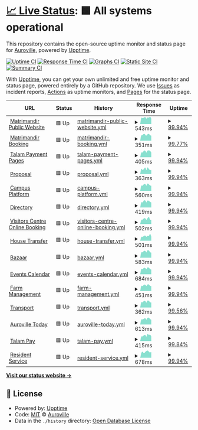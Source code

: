 # [📈 Live Status](https://Auroville.github.io/checkbot): <!--live status--> **🟩 All systems operational**

This repository contains the open-source uptime monitor and status page for [Auroville](http://www.auroville.org/), powered by [Upptime](https://github.com/upptime/upptime).

[![Uptime CI](https://github.com/Auroville/checkbot/workflows/Uptime%20CI/badge.svg)](https://github.com/Auroville/checkbot/actions?query=workflow%3A%22Uptime+CI%22)
[![Response Time CI](https://github.com/Auroville/checkbot/workflows/Response%20Time%20CI/badge.svg)](https://github.com/Auroville/checkbot/actions?query=workflow%3A%22Response+Time+CI%22)
[![Graphs CI](https://github.com/Auroville/checkbot/workflows/Graphs%20CI/badge.svg)](https://github.com/Auroville/checkbot/actions?query=workflow%3A%22Graphs+CI%22)
[![Static Site CI](https://github.com/Auroville/checkbot/workflows/Static%20Site%20CI/badge.svg)](https://github.com/Auroville/checkbot/actions?query=workflow%3A%22Static+Site+CI%22)
[![Summary CI](https://github.com/Auroville/checkbot/workflows/Summary%20CI/badge.svg)](https://github.com/Auroville/checkbot/actions?query=workflow%3A%22Summary+CI%22)

With [Upptime](https://upptime.js.org), you can get your own unlimited and free uptime monitor and status page, powered entirely by a GitHub repository. We use [Issues](https://github.com/Auroville/checkbot/issues) as incident reports, [Actions](https://github.com/Auroville/checkbot/actions) as uptime monitors, and [Pages](https://Auroville.github.io/checkbot) for the status page.

<!--start: status pages-->
<!-- This summary is generated by Upptime (https://github.com/upptime/upptime) -->
<!-- Do not edit this manually, your changes will be overwritten -->
<!-- prettier-ignore -->
| URL | Status | History | Response Time | Uptime |
| --- | ------ | ------- | ------------- | ------ |
| <img alt="" src="https://favicons.githubusercontent.com/matrimandir.org" height="13"> [Matrimandir Public Website](https://matrimandir.org) | 🟩 Up | [matrimandir-public-website.yml](https://github.com/Auroville/checkbot/commits/HEAD/history/matrimandir-public-website.yml) | <details><summary><img alt="Response time graph" src="./graphs/matrimandir-public-website/response-time-week.png" height="20"> 543ms</summary><br><a href="https://status.auroville.org/history/matrimandir-public-website"><img alt="Response time 476" src="https://img.shields.io/endpoint?url=https%3A%2F%2Fraw.githubusercontent.com%2FAuroville%2Fcheckbot%2FHEAD%2Fapi%2Fmatrimandir-public-website%2Fresponse-time.json"></a><br><a href="https://status.auroville.org/history/matrimandir-public-website"><img alt="24-hour response time 470" src="https://img.shields.io/endpoint?url=https%3A%2F%2Fraw.githubusercontent.com%2FAuroville%2Fcheckbot%2FHEAD%2Fapi%2Fmatrimandir-public-website%2Fresponse-time-day.json"></a><br><a href="https://status.auroville.org/history/matrimandir-public-website"><img alt="7-day response time 543" src="https://img.shields.io/endpoint?url=https%3A%2F%2Fraw.githubusercontent.com%2FAuroville%2Fcheckbot%2FHEAD%2Fapi%2Fmatrimandir-public-website%2Fresponse-time-week.json"></a><br><a href="https://status.auroville.org/history/matrimandir-public-website"><img alt="30-day response time 476" src="https://img.shields.io/endpoint?url=https%3A%2F%2Fraw.githubusercontent.com%2FAuroville%2Fcheckbot%2FHEAD%2Fapi%2Fmatrimandir-public-website%2Fresponse-time-month.json"></a><br><a href="https://status.auroville.org/history/matrimandir-public-website"><img alt="1-year response time 476" src="https://img.shields.io/endpoint?url=https%3A%2F%2Fraw.githubusercontent.com%2FAuroville%2Fcheckbot%2FHEAD%2Fapi%2Fmatrimandir-public-website%2Fresponse-time-year.json"></a></details> | <details><summary><a href="https://status.auroville.org/history/matrimandir-public-website">99.94%</a></summary><a href="https://status.auroville.org/history/matrimandir-public-website"><img alt="All-time uptime 99.98%" src="https://img.shields.io/endpoint?url=https%3A%2F%2Fraw.githubusercontent.com%2FAuroville%2Fcheckbot%2FHEAD%2Fapi%2Fmatrimandir-public-website%2Fuptime.json"></a><br><a href="https://status.auroville.org/history/matrimandir-public-website"><img alt="24-hour uptime 100.00%" src="https://img.shields.io/endpoint?url=https%3A%2F%2Fraw.githubusercontent.com%2FAuroville%2Fcheckbot%2FHEAD%2Fapi%2Fmatrimandir-public-website%2Fuptime-day.json"></a><br><a href="https://status.auroville.org/history/matrimandir-public-website"><img alt="7-day uptime 99.94%" src="https://img.shields.io/endpoint?url=https%3A%2F%2Fraw.githubusercontent.com%2FAuroville%2Fcheckbot%2FHEAD%2Fapi%2Fmatrimandir-public-website%2Fuptime-week.json"></a><br><a href="https://status.auroville.org/history/matrimandir-public-website"><img alt="30-day uptime 99.98%" src="https://img.shields.io/endpoint?url=https%3A%2F%2Fraw.githubusercontent.com%2FAuroville%2Fcheckbot%2FHEAD%2Fapi%2Fmatrimandir-public-website%2Fuptime-month.json"></a><br><a href="https://status.auroville.org/history/matrimandir-public-website"><img alt="1-year uptime 99.98%" src="https://img.shields.io/endpoint?url=https%3A%2F%2Fraw.githubusercontent.com%2FAuroville%2Fcheckbot%2FHEAD%2Fapi%2Fmatrimandir-public-website%2Fuptime-year.json"></a></details>
| <img alt="" src="https://favicons.githubusercontent.com/mmbooking.auroville.org.in" height="13"> [Matrimandir Booking](https://mmbooking.auroville.org.in) | 🟩 Up | [matrimandir-booking.yml](https://github.com/Auroville/checkbot/commits/HEAD/history/matrimandir-booking.yml) | <details><summary><img alt="Response time graph" src="./graphs/matrimandir-booking/response-time-week.png" height="20"> 351ms</summary><br><a href="https://status.auroville.org/history/matrimandir-booking"><img alt="Response time 371" src="https://img.shields.io/endpoint?url=https%3A%2F%2Fraw.githubusercontent.com%2FAuroville%2Fcheckbot%2FHEAD%2Fapi%2Fmatrimandir-booking%2Fresponse-time.json"></a><br><a href="https://status.auroville.org/history/matrimandir-booking"><img alt="24-hour response time 388" src="https://img.shields.io/endpoint?url=https%3A%2F%2Fraw.githubusercontent.com%2FAuroville%2Fcheckbot%2FHEAD%2Fapi%2Fmatrimandir-booking%2Fresponse-time-day.json"></a><br><a href="https://status.auroville.org/history/matrimandir-booking"><img alt="7-day response time 351" src="https://img.shields.io/endpoint?url=https%3A%2F%2Fraw.githubusercontent.com%2FAuroville%2Fcheckbot%2FHEAD%2Fapi%2Fmatrimandir-booking%2Fresponse-time-week.json"></a><br><a href="https://status.auroville.org/history/matrimandir-booking"><img alt="30-day response time 371" src="https://img.shields.io/endpoint?url=https%3A%2F%2Fraw.githubusercontent.com%2FAuroville%2Fcheckbot%2FHEAD%2Fapi%2Fmatrimandir-booking%2Fresponse-time-month.json"></a><br><a href="https://status.auroville.org/history/matrimandir-booking"><img alt="1-year response time 371" src="https://img.shields.io/endpoint?url=https%3A%2F%2Fraw.githubusercontent.com%2FAuroville%2Fcheckbot%2FHEAD%2Fapi%2Fmatrimandir-booking%2Fresponse-time-year.json"></a></details> | <details><summary><a href="https://status.auroville.org/history/matrimandir-booking">99.77%</a></summary><a href="https://status.auroville.org/history/matrimandir-booking"><img alt="All-time uptime 99.94%" src="https://img.shields.io/endpoint?url=https%3A%2F%2Fraw.githubusercontent.com%2FAuroville%2Fcheckbot%2FHEAD%2Fapi%2Fmatrimandir-booking%2Fuptime.json"></a><br><a href="https://status.auroville.org/history/matrimandir-booking"><img alt="24-hour uptime 100.00%" src="https://img.shields.io/endpoint?url=https%3A%2F%2Fraw.githubusercontent.com%2FAuroville%2Fcheckbot%2FHEAD%2Fapi%2Fmatrimandir-booking%2Fuptime-day.json"></a><br><a href="https://status.auroville.org/history/matrimandir-booking"><img alt="7-day uptime 99.77%" src="https://img.shields.io/endpoint?url=https%3A%2F%2Fraw.githubusercontent.com%2FAuroville%2Fcheckbot%2FHEAD%2Fapi%2Fmatrimandir-booking%2Fuptime-week.json"></a><br><a href="https://status.auroville.org/history/matrimandir-booking"><img alt="30-day uptime 99.94%" src="https://img.shields.io/endpoint?url=https%3A%2F%2Fraw.githubusercontent.com%2FAuroville%2Fcheckbot%2FHEAD%2Fapi%2Fmatrimandir-booking%2Fuptime-month.json"></a><br><a href="https://status.auroville.org/history/matrimandir-booking"><img alt="1-year uptime 99.94%" src="https://img.shields.io/endpoint?url=https%3A%2F%2Fraw.githubusercontent.com%2FAuroville%2Fcheckbot%2FHEAD%2Fapi%2Fmatrimandir-booking%2Fuptime-year.json"></a></details>
| <img alt="" src="https://favicons.githubusercontent.com/pay.auroville.org" height="13"> [Talam Payment Pages](https://pay.auroville.org) | 🟩 Up | [talam-payment-pages.yml](https://github.com/Auroville/checkbot/commits/HEAD/history/talam-payment-pages.yml) | <details><summary><img alt="Response time graph" src="./graphs/talam-payment-pages/response-time-week.png" height="20"> 405ms</summary><br><a href="https://status.auroville.org/history/talam-payment-pages"><img alt="Response time 402" src="https://img.shields.io/endpoint?url=https%3A%2F%2Fraw.githubusercontent.com%2FAuroville%2Fcheckbot%2FHEAD%2Fapi%2Ftalam-payment-pages%2Fresponse-time.json"></a><br><a href="https://status.auroville.org/history/talam-payment-pages"><img alt="24-hour response time 450" src="https://img.shields.io/endpoint?url=https%3A%2F%2Fraw.githubusercontent.com%2FAuroville%2Fcheckbot%2FHEAD%2Fapi%2Ftalam-payment-pages%2Fresponse-time-day.json"></a><br><a href="https://status.auroville.org/history/talam-payment-pages"><img alt="7-day response time 405" src="https://img.shields.io/endpoint?url=https%3A%2F%2Fraw.githubusercontent.com%2FAuroville%2Fcheckbot%2FHEAD%2Fapi%2Ftalam-payment-pages%2Fresponse-time-week.json"></a><br><a href="https://status.auroville.org/history/talam-payment-pages"><img alt="30-day response time 402" src="https://img.shields.io/endpoint?url=https%3A%2F%2Fraw.githubusercontent.com%2FAuroville%2Fcheckbot%2FHEAD%2Fapi%2Ftalam-payment-pages%2Fresponse-time-month.json"></a><br><a href="https://status.auroville.org/history/talam-payment-pages"><img alt="1-year response time 402" src="https://img.shields.io/endpoint?url=https%3A%2F%2Fraw.githubusercontent.com%2FAuroville%2Fcheckbot%2FHEAD%2Fapi%2Ftalam-payment-pages%2Fresponse-time-year.json"></a></details> | <details><summary><a href="https://status.auroville.org/history/talam-payment-pages">99.94%</a></summary><a href="https://status.auroville.org/history/talam-payment-pages"><img alt="All-time uptime 99.98%" src="https://img.shields.io/endpoint?url=https%3A%2F%2Fraw.githubusercontent.com%2FAuroville%2Fcheckbot%2FHEAD%2Fapi%2Ftalam-payment-pages%2Fuptime.json"></a><br><a href="https://status.auroville.org/history/talam-payment-pages"><img alt="24-hour uptime 100.00%" src="https://img.shields.io/endpoint?url=https%3A%2F%2Fraw.githubusercontent.com%2FAuroville%2Fcheckbot%2FHEAD%2Fapi%2Ftalam-payment-pages%2Fuptime-day.json"></a><br><a href="https://status.auroville.org/history/talam-payment-pages"><img alt="7-day uptime 99.94%" src="https://img.shields.io/endpoint?url=https%3A%2F%2Fraw.githubusercontent.com%2FAuroville%2Fcheckbot%2FHEAD%2Fapi%2Ftalam-payment-pages%2Fuptime-week.json"></a><br><a href="https://status.auroville.org/history/talam-payment-pages"><img alt="30-day uptime 99.98%" src="https://img.shields.io/endpoint?url=https%3A%2F%2Fraw.githubusercontent.com%2FAuroville%2Fcheckbot%2FHEAD%2Fapi%2Ftalam-payment-pages%2Fuptime-month.json"></a><br><a href="https://status.auroville.org/history/talam-payment-pages"><img alt="1-year uptime 99.98%" src="https://img.shields.io/endpoint?url=https%3A%2F%2Fraw.githubusercontent.com%2FAuroville%2Fcheckbot%2FHEAD%2Fapi%2Ftalam-payment-pages%2Fuptime-year.json"></a></details>
| <img alt="" src="https://favicons.githubusercontent.com/proposals.auroville.org.in" height="13"> [Proposal](https://proposals.auroville.org.in) | 🟩 Up | [proposal.yml](https://github.com/Auroville/checkbot/commits/HEAD/history/proposal.yml) | <details><summary><img alt="Response time graph" src="./graphs/proposal/response-time-week.png" height="20"> 363ms</summary><br><a href="https://status.auroville.org/history/proposal"><img alt="Response time 415" src="https://img.shields.io/endpoint?url=https%3A%2F%2Fraw.githubusercontent.com%2FAuroville%2Fcheckbot%2FHEAD%2Fapi%2Fproposal%2Fresponse-time.json"></a><br><a href="https://status.auroville.org/history/proposal"><img alt="24-hour response time 390" src="https://img.shields.io/endpoint?url=https%3A%2F%2Fraw.githubusercontent.com%2FAuroville%2Fcheckbot%2FHEAD%2Fapi%2Fproposal%2Fresponse-time-day.json"></a><br><a href="https://status.auroville.org/history/proposal"><img alt="7-day response time 363" src="https://img.shields.io/endpoint?url=https%3A%2F%2Fraw.githubusercontent.com%2FAuroville%2Fcheckbot%2FHEAD%2Fapi%2Fproposal%2Fresponse-time-week.json"></a><br><a href="https://status.auroville.org/history/proposal"><img alt="30-day response time 415" src="https://img.shields.io/endpoint?url=https%3A%2F%2Fraw.githubusercontent.com%2FAuroville%2Fcheckbot%2FHEAD%2Fapi%2Fproposal%2Fresponse-time-month.json"></a><br><a href="https://status.auroville.org/history/proposal"><img alt="1-year response time 415" src="https://img.shields.io/endpoint?url=https%3A%2F%2Fraw.githubusercontent.com%2FAuroville%2Fcheckbot%2FHEAD%2Fapi%2Fproposal%2Fresponse-time-year.json"></a></details> | <details><summary><a href="https://status.auroville.org/history/proposal">99.94%</a></summary><a href="https://status.auroville.org/history/proposal"><img alt="All-time uptime 99.98%" src="https://img.shields.io/endpoint?url=https%3A%2F%2Fraw.githubusercontent.com%2FAuroville%2Fcheckbot%2FHEAD%2Fapi%2Fproposal%2Fuptime.json"></a><br><a href="https://status.auroville.org/history/proposal"><img alt="24-hour uptime 100.00%" src="https://img.shields.io/endpoint?url=https%3A%2F%2Fraw.githubusercontent.com%2FAuroville%2Fcheckbot%2FHEAD%2Fapi%2Fproposal%2Fuptime-day.json"></a><br><a href="https://status.auroville.org/history/proposal"><img alt="7-day uptime 99.94%" src="https://img.shields.io/endpoint?url=https%3A%2F%2Fraw.githubusercontent.com%2FAuroville%2Fcheckbot%2FHEAD%2Fapi%2Fproposal%2Fuptime-week.json"></a><br><a href="https://status.auroville.org/history/proposal"><img alt="30-day uptime 99.98%" src="https://img.shields.io/endpoint?url=https%3A%2F%2Fraw.githubusercontent.com%2FAuroville%2Fcheckbot%2FHEAD%2Fapi%2Fproposal%2Fuptime-month.json"></a><br><a href="https://status.auroville.org/history/proposal"><img alt="1-year uptime 99.98%" src="https://img.shields.io/endpoint?url=https%3A%2F%2Fraw.githubusercontent.com%2FAuroville%2Fcheckbot%2FHEAD%2Fapi%2Fproposal%2Fuptime-year.json"></a></details>
| <img alt="" src="https://favicons.githubusercontent.com/edu.auroville.org" height="13"> [Campus Platform](https://edu.auroville.org) | 🟩 Up | [campus-platform.yml](https://github.com/Auroville/checkbot/commits/HEAD/history/campus-platform.yml) | <details><summary><img alt="Response time graph" src="./graphs/campus-platform/response-time-week.png" height="20"> 560ms</summary><br><a href="https://status.auroville.org/history/campus-platform"><img alt="Response time 572" src="https://img.shields.io/endpoint?url=https%3A%2F%2Fraw.githubusercontent.com%2FAuroville%2Fcheckbot%2FHEAD%2Fapi%2Fcampus-platform%2Fresponse-time.json"></a><br><a href="https://status.auroville.org/history/campus-platform"><img alt="24-hour response time 612" src="https://img.shields.io/endpoint?url=https%3A%2F%2Fraw.githubusercontent.com%2FAuroville%2Fcheckbot%2FHEAD%2Fapi%2Fcampus-platform%2Fresponse-time-day.json"></a><br><a href="https://status.auroville.org/history/campus-platform"><img alt="7-day response time 560" src="https://img.shields.io/endpoint?url=https%3A%2F%2Fraw.githubusercontent.com%2FAuroville%2Fcheckbot%2FHEAD%2Fapi%2Fcampus-platform%2Fresponse-time-week.json"></a><br><a href="https://status.auroville.org/history/campus-platform"><img alt="30-day response time 572" src="https://img.shields.io/endpoint?url=https%3A%2F%2Fraw.githubusercontent.com%2FAuroville%2Fcheckbot%2FHEAD%2Fapi%2Fcampus-platform%2Fresponse-time-month.json"></a><br><a href="https://status.auroville.org/history/campus-platform"><img alt="1-year response time 572" src="https://img.shields.io/endpoint?url=https%3A%2F%2Fraw.githubusercontent.com%2FAuroville%2Fcheckbot%2FHEAD%2Fapi%2Fcampus-platform%2Fresponse-time-year.json"></a></details> | <details><summary><a href="https://status.auroville.org/history/campus-platform">99.94%</a></summary><a href="https://status.auroville.org/history/campus-platform"><img alt="All-time uptime 99.98%" src="https://img.shields.io/endpoint?url=https%3A%2F%2Fraw.githubusercontent.com%2FAuroville%2Fcheckbot%2FHEAD%2Fapi%2Fcampus-platform%2Fuptime.json"></a><br><a href="https://status.auroville.org/history/campus-platform"><img alt="24-hour uptime 100.00%" src="https://img.shields.io/endpoint?url=https%3A%2F%2Fraw.githubusercontent.com%2FAuroville%2Fcheckbot%2FHEAD%2Fapi%2Fcampus-platform%2Fuptime-day.json"></a><br><a href="https://status.auroville.org/history/campus-platform"><img alt="7-day uptime 99.94%" src="https://img.shields.io/endpoint?url=https%3A%2F%2Fraw.githubusercontent.com%2FAuroville%2Fcheckbot%2FHEAD%2Fapi%2Fcampus-platform%2Fuptime-week.json"></a><br><a href="https://status.auroville.org/history/campus-platform"><img alt="30-day uptime 99.98%" src="https://img.shields.io/endpoint?url=https%3A%2F%2Fraw.githubusercontent.com%2FAuroville%2Fcheckbot%2FHEAD%2Fapi%2Fcampus-platform%2Fuptime-month.json"></a><br><a href="https://status.auroville.org/history/campus-platform"><img alt="1-year uptime 99.98%" src="https://img.shields.io/endpoint?url=https%3A%2F%2Fraw.githubusercontent.com%2FAuroville%2Fcheckbot%2FHEAD%2Fapi%2Fcampus-platform%2Fuptime-year.json"></a></details>
| <img alt="" src="https://favicons.githubusercontent.com/directory.auroville.org.in" height="13"> [Directory](https://directory.auroville.org.in) | 🟩 Up | [directory.yml](https://github.com/Auroville/checkbot/commits/HEAD/history/directory.yml) | <details><summary><img alt="Response time graph" src="./graphs/directory/response-time-week.png" height="20"> 419ms</summary><br><a href="https://status.auroville.org/history/directory"><img alt="Response time 395" src="https://img.shields.io/endpoint?url=https%3A%2F%2Fraw.githubusercontent.com%2FAuroville%2Fcheckbot%2FHEAD%2Fapi%2Fdirectory%2Fresponse-time.json"></a><br><a href="https://status.auroville.org/history/directory"><img alt="24-hour response time 391" src="https://img.shields.io/endpoint?url=https%3A%2F%2Fraw.githubusercontent.com%2FAuroville%2Fcheckbot%2FHEAD%2Fapi%2Fdirectory%2Fresponse-time-day.json"></a><br><a href="https://status.auroville.org/history/directory"><img alt="7-day response time 419" src="https://img.shields.io/endpoint?url=https%3A%2F%2Fraw.githubusercontent.com%2FAuroville%2Fcheckbot%2FHEAD%2Fapi%2Fdirectory%2Fresponse-time-week.json"></a><br><a href="https://status.auroville.org/history/directory"><img alt="30-day response time 395" src="https://img.shields.io/endpoint?url=https%3A%2F%2Fraw.githubusercontent.com%2FAuroville%2Fcheckbot%2FHEAD%2Fapi%2Fdirectory%2Fresponse-time-month.json"></a><br><a href="https://status.auroville.org/history/directory"><img alt="1-year response time 395" src="https://img.shields.io/endpoint?url=https%3A%2F%2Fraw.githubusercontent.com%2FAuroville%2Fcheckbot%2FHEAD%2Fapi%2Fdirectory%2Fresponse-time-year.json"></a></details> | <details><summary><a href="https://status.auroville.org/history/directory">99.94%</a></summary><a href="https://status.auroville.org/history/directory"><img alt="All-time uptime 99.98%" src="https://img.shields.io/endpoint?url=https%3A%2F%2Fraw.githubusercontent.com%2FAuroville%2Fcheckbot%2FHEAD%2Fapi%2Fdirectory%2Fuptime.json"></a><br><a href="https://status.auroville.org/history/directory"><img alt="24-hour uptime 100.00%" src="https://img.shields.io/endpoint?url=https%3A%2F%2Fraw.githubusercontent.com%2FAuroville%2Fcheckbot%2FHEAD%2Fapi%2Fdirectory%2Fuptime-day.json"></a><br><a href="https://status.auroville.org/history/directory"><img alt="7-day uptime 99.94%" src="https://img.shields.io/endpoint?url=https%3A%2F%2Fraw.githubusercontent.com%2FAuroville%2Fcheckbot%2FHEAD%2Fapi%2Fdirectory%2Fuptime-week.json"></a><br><a href="https://status.auroville.org/history/directory"><img alt="30-day uptime 99.98%" src="https://img.shields.io/endpoint?url=https%3A%2F%2Fraw.githubusercontent.com%2FAuroville%2Fcheckbot%2FHEAD%2Fapi%2Fdirectory%2Fuptime-month.json"></a><br><a href="https://status.auroville.org/history/directory"><img alt="1-year uptime 99.98%" src="https://img.shields.io/endpoint?url=https%3A%2F%2Fraw.githubusercontent.com%2FAuroville%2Fcheckbot%2FHEAD%2Fapi%2Fdirectory%2Fuptime-year.json"></a></details>
| <img alt="" src="https://favicons.githubusercontent.com/visit.auroville.org" height="13"> [Visitors Centre Online Booking](https://visit.auroville.org) | 🟩 Up | [visitors-centre-online-booking.yml](https://github.com/Auroville/checkbot/commits/HEAD/history/visitors-centre-online-booking.yml) | <details><summary><img alt="Response time graph" src="./graphs/visitors-centre-online-booking/response-time-week.png" height="20"> 502ms</summary><br><a href="https://status.auroville.org/history/visitors-centre-online-booking"><img alt="Response time 498" src="https://img.shields.io/endpoint?url=https%3A%2F%2Fraw.githubusercontent.com%2FAuroville%2Fcheckbot%2FHEAD%2Fapi%2Fvisitors-centre-online-booking%2Fresponse-time.json"></a><br><a href="https://status.auroville.org/history/visitors-centre-online-booking"><img alt="24-hour response time 565" src="https://img.shields.io/endpoint?url=https%3A%2F%2Fraw.githubusercontent.com%2FAuroville%2Fcheckbot%2FHEAD%2Fapi%2Fvisitors-centre-online-booking%2Fresponse-time-day.json"></a><br><a href="https://status.auroville.org/history/visitors-centre-online-booking"><img alt="7-day response time 502" src="https://img.shields.io/endpoint?url=https%3A%2F%2Fraw.githubusercontent.com%2FAuroville%2Fcheckbot%2FHEAD%2Fapi%2Fvisitors-centre-online-booking%2Fresponse-time-week.json"></a><br><a href="https://status.auroville.org/history/visitors-centre-online-booking"><img alt="30-day response time 498" src="https://img.shields.io/endpoint?url=https%3A%2F%2Fraw.githubusercontent.com%2FAuroville%2Fcheckbot%2FHEAD%2Fapi%2Fvisitors-centre-online-booking%2Fresponse-time-month.json"></a><br><a href="https://status.auroville.org/history/visitors-centre-online-booking"><img alt="1-year response time 498" src="https://img.shields.io/endpoint?url=https%3A%2F%2Fraw.githubusercontent.com%2FAuroville%2Fcheckbot%2FHEAD%2Fapi%2Fvisitors-centre-online-booking%2Fresponse-time-year.json"></a></details> | <details><summary><a href="https://status.auroville.org/history/visitors-centre-online-booking">99.94%</a></summary><a href="https://status.auroville.org/history/visitors-centre-online-booking"><img alt="All-time uptime 99.98%" src="https://img.shields.io/endpoint?url=https%3A%2F%2Fraw.githubusercontent.com%2FAuroville%2Fcheckbot%2FHEAD%2Fapi%2Fvisitors-centre-online-booking%2Fuptime.json"></a><br><a href="https://status.auroville.org/history/visitors-centre-online-booking"><img alt="24-hour uptime 100.00%" src="https://img.shields.io/endpoint?url=https%3A%2F%2Fraw.githubusercontent.com%2FAuroville%2Fcheckbot%2FHEAD%2Fapi%2Fvisitors-centre-online-booking%2Fuptime-day.json"></a><br><a href="https://status.auroville.org/history/visitors-centre-online-booking"><img alt="7-day uptime 99.94%" src="https://img.shields.io/endpoint?url=https%3A%2F%2Fraw.githubusercontent.com%2FAuroville%2Fcheckbot%2FHEAD%2Fapi%2Fvisitors-centre-online-booking%2Fuptime-week.json"></a><br><a href="https://status.auroville.org/history/visitors-centre-online-booking"><img alt="30-day uptime 99.98%" src="https://img.shields.io/endpoint?url=https%3A%2F%2Fraw.githubusercontent.com%2FAuroville%2Fcheckbot%2FHEAD%2Fapi%2Fvisitors-centre-online-booking%2Fuptime-month.json"></a><br><a href="https://status.auroville.org/history/visitors-centre-online-booking"><img alt="1-year uptime 99.98%" src="https://img.shields.io/endpoint?url=https%3A%2F%2Fraw.githubusercontent.com%2FAuroville%2Fcheckbot%2FHEAD%2Fapi%2Fvisitors-centre-online-booking%2Fuptime-year.json"></a></details>
| <img alt="" src="https://favicons.githubusercontent.com/housing.auroville.org.in" height="13"> [House Transfer](https://housing.auroville.org.in) | 🟩 Up | [house-transfer.yml](https://github.com/Auroville/checkbot/commits/HEAD/history/house-transfer.yml) | <details><summary><img alt="Response time graph" src="./graphs/house-transfer/response-time-week.png" height="20"> 501ms</summary><br><a href="https://status.auroville.org/history/house-transfer"><img alt="Response time 488" src="https://img.shields.io/endpoint?url=https%3A%2F%2Fraw.githubusercontent.com%2FAuroville%2Fcheckbot%2FHEAD%2Fapi%2Fhouse-transfer%2Fresponse-time.json"></a><br><a href="https://status.auroville.org/history/house-transfer"><img alt="24-hour response time 514" src="https://img.shields.io/endpoint?url=https%3A%2F%2Fraw.githubusercontent.com%2FAuroville%2Fcheckbot%2FHEAD%2Fapi%2Fhouse-transfer%2Fresponse-time-day.json"></a><br><a href="https://status.auroville.org/history/house-transfer"><img alt="7-day response time 501" src="https://img.shields.io/endpoint?url=https%3A%2F%2Fraw.githubusercontent.com%2FAuroville%2Fcheckbot%2FHEAD%2Fapi%2Fhouse-transfer%2Fresponse-time-week.json"></a><br><a href="https://status.auroville.org/history/house-transfer"><img alt="30-day response time 488" src="https://img.shields.io/endpoint?url=https%3A%2F%2Fraw.githubusercontent.com%2FAuroville%2Fcheckbot%2FHEAD%2Fapi%2Fhouse-transfer%2Fresponse-time-month.json"></a><br><a href="https://status.auroville.org/history/house-transfer"><img alt="1-year response time 488" src="https://img.shields.io/endpoint?url=https%3A%2F%2Fraw.githubusercontent.com%2FAuroville%2Fcheckbot%2FHEAD%2Fapi%2Fhouse-transfer%2Fresponse-time-year.json"></a></details> | <details><summary><a href="https://status.auroville.org/history/house-transfer">99.94%</a></summary><a href="https://status.auroville.org/history/house-transfer"><img alt="All-time uptime 99.98%" src="https://img.shields.io/endpoint?url=https%3A%2F%2Fraw.githubusercontent.com%2FAuroville%2Fcheckbot%2FHEAD%2Fapi%2Fhouse-transfer%2Fuptime.json"></a><br><a href="https://status.auroville.org/history/house-transfer"><img alt="24-hour uptime 100.00%" src="https://img.shields.io/endpoint?url=https%3A%2F%2Fraw.githubusercontent.com%2FAuroville%2Fcheckbot%2FHEAD%2Fapi%2Fhouse-transfer%2Fuptime-day.json"></a><br><a href="https://status.auroville.org/history/house-transfer"><img alt="7-day uptime 99.94%" src="https://img.shields.io/endpoint?url=https%3A%2F%2Fraw.githubusercontent.com%2FAuroville%2Fcheckbot%2FHEAD%2Fapi%2Fhouse-transfer%2Fuptime-week.json"></a><br><a href="https://status.auroville.org/history/house-transfer"><img alt="30-day uptime 99.98%" src="https://img.shields.io/endpoint?url=https%3A%2F%2Fraw.githubusercontent.com%2FAuroville%2Fcheckbot%2FHEAD%2Fapi%2Fhouse-transfer%2Fuptime-month.json"></a><br><a href="https://status.auroville.org/history/house-transfer"><img alt="1-year uptime 99.98%" src="https://img.shields.io/endpoint?url=https%3A%2F%2Fraw.githubusercontent.com%2FAuroville%2Fcheckbot%2FHEAD%2Fapi%2Fhouse-transfer%2Fuptime-year.json"></a></details>
| <img alt="" src="https://favicons.githubusercontent.com/bazaar.auroville.org.in" height="13"> [Bazaar](https://bazaar.auroville.org.in) | 🟩 Up | [bazaar.yml](https://github.com/Auroville/checkbot/commits/HEAD/history/bazaar.yml) | <details><summary><img alt="Response time graph" src="./graphs/bazaar/response-time-week.png" height="20"> 583ms</summary><br><a href="https://status.auroville.org/history/bazaar"><img alt="Response time 587" src="https://img.shields.io/endpoint?url=https%3A%2F%2Fraw.githubusercontent.com%2FAuroville%2Fcheckbot%2FHEAD%2Fapi%2Fbazaar%2Fresponse-time.json"></a><br><a href="https://status.auroville.org/history/bazaar"><img alt="24-hour response time 656" src="https://img.shields.io/endpoint?url=https%3A%2F%2Fraw.githubusercontent.com%2FAuroville%2Fcheckbot%2FHEAD%2Fapi%2Fbazaar%2Fresponse-time-day.json"></a><br><a href="https://status.auroville.org/history/bazaar"><img alt="7-day response time 583" src="https://img.shields.io/endpoint?url=https%3A%2F%2Fraw.githubusercontent.com%2FAuroville%2Fcheckbot%2FHEAD%2Fapi%2Fbazaar%2Fresponse-time-week.json"></a><br><a href="https://status.auroville.org/history/bazaar"><img alt="30-day response time 587" src="https://img.shields.io/endpoint?url=https%3A%2F%2Fraw.githubusercontent.com%2FAuroville%2Fcheckbot%2FHEAD%2Fapi%2Fbazaar%2Fresponse-time-month.json"></a><br><a href="https://status.auroville.org/history/bazaar"><img alt="1-year response time 587" src="https://img.shields.io/endpoint?url=https%3A%2F%2Fraw.githubusercontent.com%2FAuroville%2Fcheckbot%2FHEAD%2Fapi%2Fbazaar%2Fresponse-time-year.json"></a></details> | <details><summary><a href="https://status.auroville.org/history/bazaar">99.94%</a></summary><a href="https://status.auroville.org/history/bazaar"><img alt="All-time uptime 99.98%" src="https://img.shields.io/endpoint?url=https%3A%2F%2Fraw.githubusercontent.com%2FAuroville%2Fcheckbot%2FHEAD%2Fapi%2Fbazaar%2Fuptime.json"></a><br><a href="https://status.auroville.org/history/bazaar"><img alt="24-hour uptime 100.00%" src="https://img.shields.io/endpoint?url=https%3A%2F%2Fraw.githubusercontent.com%2FAuroville%2Fcheckbot%2FHEAD%2Fapi%2Fbazaar%2Fuptime-day.json"></a><br><a href="https://status.auroville.org/history/bazaar"><img alt="7-day uptime 99.94%" src="https://img.shields.io/endpoint?url=https%3A%2F%2Fraw.githubusercontent.com%2FAuroville%2Fcheckbot%2FHEAD%2Fapi%2Fbazaar%2Fuptime-week.json"></a><br><a href="https://status.auroville.org/history/bazaar"><img alt="30-day uptime 99.98%" src="https://img.shields.io/endpoint?url=https%3A%2F%2Fraw.githubusercontent.com%2FAuroville%2Fcheckbot%2FHEAD%2Fapi%2Fbazaar%2Fuptime-month.json"></a><br><a href="https://status.auroville.org/history/bazaar"><img alt="1-year uptime 99.98%" src="https://img.shields.io/endpoint?url=https%3A%2F%2Fraw.githubusercontent.com%2FAuroville%2Fcheckbot%2FHEAD%2Fapi%2Fbazaar%2Fuptime-year.json"></a></details>
| <img alt="" src="https://favicons.githubusercontent.com/events.auroville.org.in" height="13"> [Events Calendar](https://events.auroville.org.in) | 🟩 Up | [events-calendar.yml](https://github.com/Auroville/checkbot/commits/HEAD/history/events-calendar.yml) | <details><summary><img alt="Response time graph" src="./graphs/events-calendar/response-time-week.png" height="20"> 684ms</summary><br><a href="https://status.auroville.org/history/events-calendar"><img alt="Response time 734" src="https://img.shields.io/endpoint?url=https%3A%2F%2Fraw.githubusercontent.com%2FAuroville%2Fcheckbot%2FHEAD%2Fapi%2Fevents-calendar%2Fresponse-time.json"></a><br><a href="https://status.auroville.org/history/events-calendar"><img alt="24-hour response time 740" src="https://img.shields.io/endpoint?url=https%3A%2F%2Fraw.githubusercontent.com%2FAuroville%2Fcheckbot%2FHEAD%2Fapi%2Fevents-calendar%2Fresponse-time-day.json"></a><br><a href="https://status.auroville.org/history/events-calendar"><img alt="7-day response time 684" src="https://img.shields.io/endpoint?url=https%3A%2F%2Fraw.githubusercontent.com%2FAuroville%2Fcheckbot%2FHEAD%2Fapi%2Fevents-calendar%2Fresponse-time-week.json"></a><br><a href="https://status.auroville.org/history/events-calendar"><img alt="30-day response time 734" src="https://img.shields.io/endpoint?url=https%3A%2F%2Fraw.githubusercontent.com%2FAuroville%2Fcheckbot%2FHEAD%2Fapi%2Fevents-calendar%2Fresponse-time-month.json"></a><br><a href="https://status.auroville.org/history/events-calendar"><img alt="1-year response time 734" src="https://img.shields.io/endpoint?url=https%3A%2F%2Fraw.githubusercontent.com%2FAuroville%2Fcheckbot%2FHEAD%2Fapi%2Fevents-calendar%2Fresponse-time-year.json"></a></details> | <details><summary><a href="https://status.auroville.org/history/events-calendar">99.94%</a></summary><a href="https://status.auroville.org/history/events-calendar"><img alt="All-time uptime 99.98%" src="https://img.shields.io/endpoint?url=https%3A%2F%2Fraw.githubusercontent.com%2FAuroville%2Fcheckbot%2FHEAD%2Fapi%2Fevents-calendar%2Fuptime.json"></a><br><a href="https://status.auroville.org/history/events-calendar"><img alt="24-hour uptime 100.00%" src="https://img.shields.io/endpoint?url=https%3A%2F%2Fraw.githubusercontent.com%2FAuroville%2Fcheckbot%2FHEAD%2Fapi%2Fevents-calendar%2Fuptime-day.json"></a><br><a href="https://status.auroville.org/history/events-calendar"><img alt="7-day uptime 99.94%" src="https://img.shields.io/endpoint?url=https%3A%2F%2Fraw.githubusercontent.com%2FAuroville%2Fcheckbot%2FHEAD%2Fapi%2Fevents-calendar%2Fuptime-week.json"></a><br><a href="https://status.auroville.org/history/events-calendar"><img alt="30-day uptime 99.98%" src="https://img.shields.io/endpoint?url=https%3A%2F%2Fraw.githubusercontent.com%2FAuroville%2Fcheckbot%2FHEAD%2Fapi%2Fevents-calendar%2Fuptime-month.json"></a><br><a href="https://status.auroville.org/history/events-calendar"><img alt="1-year uptime 99.98%" src="https://img.shields.io/endpoint?url=https%3A%2F%2Fraw.githubusercontent.com%2FAuroville%2Fcheckbot%2FHEAD%2Fapi%2Fevents-calendar%2Fuptime-year.json"></a></details>
| <img alt="" src="https://favicons.githubusercontent.com/farms-dairy.auroville.org.in" height="13"> [Farm Management](https://farms-dairy.auroville.org.in) | 🟩 Up | [farm-management.yml](https://github.com/Auroville/checkbot/commits/HEAD/history/farm-management.yml) | <details><summary><img alt="Response time graph" src="./graphs/farm-management/response-time-week.png" height="20"> 451ms</summary><br><a href="https://status.auroville.org/history/farm-management"><img alt="Response time 503" src="https://img.shields.io/endpoint?url=https%3A%2F%2Fraw.githubusercontent.com%2FAuroville%2Fcheckbot%2FHEAD%2Fapi%2Ffarm-management%2Fresponse-time.json"></a><br><a href="https://status.auroville.org/history/farm-management"><img alt="24-hour response time 506" src="https://img.shields.io/endpoint?url=https%3A%2F%2Fraw.githubusercontent.com%2FAuroville%2Fcheckbot%2FHEAD%2Fapi%2Ffarm-management%2Fresponse-time-day.json"></a><br><a href="https://status.auroville.org/history/farm-management"><img alt="7-day response time 451" src="https://img.shields.io/endpoint?url=https%3A%2F%2Fraw.githubusercontent.com%2FAuroville%2Fcheckbot%2FHEAD%2Fapi%2Ffarm-management%2Fresponse-time-week.json"></a><br><a href="https://status.auroville.org/history/farm-management"><img alt="30-day response time 503" src="https://img.shields.io/endpoint?url=https%3A%2F%2Fraw.githubusercontent.com%2FAuroville%2Fcheckbot%2FHEAD%2Fapi%2Ffarm-management%2Fresponse-time-month.json"></a><br><a href="https://status.auroville.org/history/farm-management"><img alt="1-year response time 503" src="https://img.shields.io/endpoint?url=https%3A%2F%2Fraw.githubusercontent.com%2FAuroville%2Fcheckbot%2FHEAD%2Fapi%2Ffarm-management%2Fresponse-time-year.json"></a></details> | <details><summary><a href="https://status.auroville.org/history/farm-management">99.94%</a></summary><a href="https://status.auroville.org/history/farm-management"><img alt="All-time uptime 99.98%" src="https://img.shields.io/endpoint?url=https%3A%2F%2Fraw.githubusercontent.com%2FAuroville%2Fcheckbot%2FHEAD%2Fapi%2Ffarm-management%2Fuptime.json"></a><br><a href="https://status.auroville.org/history/farm-management"><img alt="24-hour uptime 100.00%" src="https://img.shields.io/endpoint?url=https%3A%2F%2Fraw.githubusercontent.com%2FAuroville%2Fcheckbot%2FHEAD%2Fapi%2Ffarm-management%2Fuptime-day.json"></a><br><a href="https://status.auroville.org/history/farm-management"><img alt="7-day uptime 99.94%" src="https://img.shields.io/endpoint?url=https%3A%2F%2Fraw.githubusercontent.com%2FAuroville%2Fcheckbot%2FHEAD%2Fapi%2Ffarm-management%2Fuptime-week.json"></a><br><a href="https://status.auroville.org/history/farm-management"><img alt="30-day uptime 99.98%" src="https://img.shields.io/endpoint?url=https%3A%2F%2Fraw.githubusercontent.com%2FAuroville%2Fcheckbot%2FHEAD%2Fapi%2Ffarm-management%2Fuptime-month.json"></a><br><a href="https://status.auroville.org/history/farm-management"><img alt="1-year uptime 99.98%" src="https://img.shields.io/endpoint?url=https%3A%2F%2Fraw.githubusercontent.com%2FAuroville%2Fcheckbot%2FHEAD%2Fapi%2Ffarm-management%2Fuptime-year.json"></a></details>
| <img alt="" src="https://favicons.githubusercontent.com/transport.auroville.org.in" height="13"> [Transport](https://transport.auroville.org.in) | 🟩 Up | [transport.yml](https://github.com/Auroville/checkbot/commits/HEAD/history/transport.yml) | <details><summary><img alt="Response time graph" src="./graphs/transport/response-time-week.png" height="20"> 362ms</summary><br><a href="https://status.auroville.org/history/transport"><img alt="Response time 379" src="https://img.shields.io/endpoint?url=https%3A%2F%2Fraw.githubusercontent.com%2FAuroville%2Fcheckbot%2FHEAD%2Fapi%2Ftransport%2Fresponse-time.json"></a><br><a href="https://status.auroville.org/history/transport"><img alt="24-hour response time 421" src="https://img.shields.io/endpoint?url=https%3A%2F%2Fraw.githubusercontent.com%2FAuroville%2Fcheckbot%2FHEAD%2Fapi%2Ftransport%2Fresponse-time-day.json"></a><br><a href="https://status.auroville.org/history/transport"><img alt="7-day response time 362" src="https://img.shields.io/endpoint?url=https%3A%2F%2Fraw.githubusercontent.com%2FAuroville%2Fcheckbot%2FHEAD%2Fapi%2Ftransport%2Fresponse-time-week.json"></a><br><a href="https://status.auroville.org/history/transport"><img alt="30-day response time 379" src="https://img.shields.io/endpoint?url=https%3A%2F%2Fraw.githubusercontent.com%2FAuroville%2Fcheckbot%2FHEAD%2Fapi%2Ftransport%2Fresponse-time-month.json"></a><br><a href="https://status.auroville.org/history/transport"><img alt="1-year response time 379" src="https://img.shields.io/endpoint?url=https%3A%2F%2Fraw.githubusercontent.com%2FAuroville%2Fcheckbot%2FHEAD%2Fapi%2Ftransport%2Fresponse-time-year.json"></a></details> | <details><summary><a href="https://status.auroville.org/history/transport">99.56%</a></summary><a href="https://status.auroville.org/history/transport"><img alt="All-time uptime 99.89%" src="https://img.shields.io/endpoint?url=https%3A%2F%2Fraw.githubusercontent.com%2FAuroville%2Fcheckbot%2FHEAD%2Fapi%2Ftransport%2Fuptime.json"></a><br><a href="https://status.auroville.org/history/transport"><img alt="24-hour uptime 99.25%" src="https://img.shields.io/endpoint?url=https%3A%2F%2Fraw.githubusercontent.com%2FAuroville%2Fcheckbot%2FHEAD%2Fapi%2Ftransport%2Fuptime-day.json"></a><br><a href="https://status.auroville.org/history/transport"><img alt="7-day uptime 99.56%" src="https://img.shields.io/endpoint?url=https%3A%2F%2Fraw.githubusercontent.com%2FAuroville%2Fcheckbot%2FHEAD%2Fapi%2Ftransport%2Fuptime-week.json"></a><br><a href="https://status.auroville.org/history/transport"><img alt="30-day uptime 99.89%" src="https://img.shields.io/endpoint?url=https%3A%2F%2Fraw.githubusercontent.com%2FAuroville%2Fcheckbot%2FHEAD%2Fapi%2Ftransport%2Fuptime-month.json"></a><br><a href="https://status.auroville.org/history/transport"><img alt="1-year uptime 99.89%" src="https://img.shields.io/endpoint?url=https%3A%2F%2Fraw.githubusercontent.com%2FAuroville%2Fcheckbot%2FHEAD%2Fapi%2Ftransport%2Fuptime-year.json"></a></details>
| <img alt="" src="https://favicons.githubusercontent.com/avtoday.auroville.org" height="13"> [Auroville Today](https://avtoday.auroville.org) | 🟩 Up | [auroville-today.yml](https://github.com/Auroville/checkbot/commits/HEAD/history/auroville-today.yml) | <details><summary><img alt="Response time graph" src="./graphs/auroville-today/response-time-week.png" height="20"> 613ms</summary><br><a href="https://status.auroville.org/history/auroville-today"><img alt="Response time 618" src="https://img.shields.io/endpoint?url=https%3A%2F%2Fraw.githubusercontent.com%2FAuroville%2Fcheckbot%2FHEAD%2Fapi%2Fauroville-today%2Fresponse-time.json"></a><br><a href="https://status.auroville.org/history/auroville-today"><img alt="24-hour response time 649" src="https://img.shields.io/endpoint?url=https%3A%2F%2Fraw.githubusercontent.com%2FAuroville%2Fcheckbot%2FHEAD%2Fapi%2Fauroville-today%2Fresponse-time-day.json"></a><br><a href="https://status.auroville.org/history/auroville-today"><img alt="7-day response time 613" src="https://img.shields.io/endpoint?url=https%3A%2F%2Fraw.githubusercontent.com%2FAuroville%2Fcheckbot%2FHEAD%2Fapi%2Fauroville-today%2Fresponse-time-week.json"></a><br><a href="https://status.auroville.org/history/auroville-today"><img alt="30-day response time 618" src="https://img.shields.io/endpoint?url=https%3A%2F%2Fraw.githubusercontent.com%2FAuroville%2Fcheckbot%2FHEAD%2Fapi%2Fauroville-today%2Fresponse-time-month.json"></a><br><a href="https://status.auroville.org/history/auroville-today"><img alt="1-year response time 618" src="https://img.shields.io/endpoint?url=https%3A%2F%2Fraw.githubusercontent.com%2FAuroville%2Fcheckbot%2FHEAD%2Fapi%2Fauroville-today%2Fresponse-time-year.json"></a></details> | <details><summary><a href="https://status.auroville.org/history/auroville-today">99.94%</a></summary><a href="https://status.auroville.org/history/auroville-today"><img alt="All-time uptime 99.98%" src="https://img.shields.io/endpoint?url=https%3A%2F%2Fraw.githubusercontent.com%2FAuroville%2Fcheckbot%2FHEAD%2Fapi%2Fauroville-today%2Fuptime.json"></a><br><a href="https://status.auroville.org/history/auroville-today"><img alt="24-hour uptime 100.00%" src="https://img.shields.io/endpoint?url=https%3A%2F%2Fraw.githubusercontent.com%2FAuroville%2Fcheckbot%2FHEAD%2Fapi%2Fauroville-today%2Fuptime-day.json"></a><br><a href="https://status.auroville.org/history/auroville-today"><img alt="7-day uptime 99.94%" src="https://img.shields.io/endpoint?url=https%3A%2F%2Fraw.githubusercontent.com%2FAuroville%2Fcheckbot%2FHEAD%2Fapi%2Fauroville-today%2Fuptime-week.json"></a><br><a href="https://status.auroville.org/history/auroville-today"><img alt="30-day uptime 99.98%" src="https://img.shields.io/endpoint?url=https%3A%2F%2Fraw.githubusercontent.com%2FAuroville%2Fcheckbot%2FHEAD%2Fapi%2Fauroville-today%2Fuptime-month.json"></a><br><a href="https://status.auroville.org/history/auroville-today"><img alt="1-year uptime 99.98%" src="https://img.shields.io/endpoint?url=https%3A%2F%2Fraw.githubusercontent.com%2FAuroville%2Fcheckbot%2FHEAD%2Fapi%2Fauroville-today%2Fuptime-year.json"></a></details>
| <img alt="" src="https://favicons.githubusercontent.com/talampay.auroville.org" height="13"> [Talam Pay](https://talampay.auroville.org) | 🟩 Up | [talam-pay.yml](https://github.com/Auroville/checkbot/commits/HEAD/history/talam-pay.yml) | <details><summary><img alt="Response time graph" src="./graphs/talam-pay/response-time-week.png" height="20"> 415ms</summary><br><a href="https://status.auroville.org/history/talam-pay"><img alt="Response time 394" src="https://img.shields.io/endpoint?url=https%3A%2F%2Fraw.githubusercontent.com%2FAuroville%2Fcheckbot%2FHEAD%2Fapi%2Ftalam-pay%2Fresponse-time.json"></a><br><a href="https://status.auroville.org/history/talam-pay"><img alt="24-hour response time 498" src="https://img.shields.io/endpoint?url=https%3A%2F%2Fraw.githubusercontent.com%2FAuroville%2Fcheckbot%2FHEAD%2Fapi%2Ftalam-pay%2Fresponse-time-day.json"></a><br><a href="https://status.auroville.org/history/talam-pay"><img alt="7-day response time 415" src="https://img.shields.io/endpoint?url=https%3A%2F%2Fraw.githubusercontent.com%2FAuroville%2Fcheckbot%2FHEAD%2Fapi%2Ftalam-pay%2Fresponse-time-week.json"></a><br><a href="https://status.auroville.org/history/talam-pay"><img alt="30-day response time 394" src="https://img.shields.io/endpoint?url=https%3A%2F%2Fraw.githubusercontent.com%2FAuroville%2Fcheckbot%2FHEAD%2Fapi%2Ftalam-pay%2Fresponse-time-month.json"></a><br><a href="https://status.auroville.org/history/talam-pay"><img alt="1-year response time 394" src="https://img.shields.io/endpoint?url=https%3A%2F%2Fraw.githubusercontent.com%2FAuroville%2Fcheckbot%2FHEAD%2Fapi%2Ftalam-pay%2Fresponse-time-year.json"></a></details> | <details><summary><a href="https://status.auroville.org/history/talam-pay">99.84%</a></summary><a href="https://status.auroville.org/history/talam-pay"><img alt="All-time uptime 99.94%" src="https://img.shields.io/endpoint?url=https%3A%2F%2Fraw.githubusercontent.com%2FAuroville%2Fcheckbot%2FHEAD%2Fapi%2Ftalam-pay%2Fuptime.json"></a><br><a href="https://status.auroville.org/history/talam-pay"><img alt="24-hour uptime 99.28%" src="https://img.shields.io/endpoint?url=https%3A%2F%2Fraw.githubusercontent.com%2FAuroville%2Fcheckbot%2FHEAD%2Fapi%2Ftalam-pay%2Fuptime-day.json"></a><br><a href="https://status.auroville.org/history/talam-pay"><img alt="7-day uptime 99.84%" src="https://img.shields.io/endpoint?url=https%3A%2F%2Fraw.githubusercontent.com%2FAuroville%2Fcheckbot%2FHEAD%2Fapi%2Ftalam-pay%2Fuptime-week.json"></a><br><a href="https://status.auroville.org/history/talam-pay"><img alt="30-day uptime 99.94%" src="https://img.shields.io/endpoint?url=https%3A%2F%2Fraw.githubusercontent.com%2FAuroville%2Fcheckbot%2FHEAD%2Fapi%2Ftalam-pay%2Fuptime-month.json"></a><br><a href="https://status.auroville.org/history/talam-pay"><img alt="1-year uptime 99.94%" src="https://img.shields.io/endpoint?url=https%3A%2F%2Fraw.githubusercontent.com%2FAuroville%2Fcheckbot%2FHEAD%2Fapi%2Ftalam-pay%2Fuptime-year.json"></a></details>
| <img alt="" src="https://favicons.githubusercontent.com/rsdashboard.auroville.org.in" height="13"> [Resident Service](http://rsdashboard.auroville.org.in) | 🟩 Up | [resident-service.yml](https://github.com/Auroville/checkbot/commits/HEAD/history/resident-service.yml) | <details><summary><img alt="Response time graph" src="./graphs/resident-service/response-time-week.png" height="20"> 678ms</summary><br><a href="https://status.auroville.org/history/resident-service"><img alt="Response time 674" src="https://img.shields.io/endpoint?url=https%3A%2F%2Fraw.githubusercontent.com%2FAuroville%2Fcheckbot%2FHEAD%2Fapi%2Fresident-service%2Fresponse-time.json"></a><br><a href="https://status.auroville.org/history/resident-service"><img alt="24-hour response time 892" src="https://img.shields.io/endpoint?url=https%3A%2F%2Fraw.githubusercontent.com%2FAuroville%2Fcheckbot%2FHEAD%2Fapi%2Fresident-service%2Fresponse-time-day.json"></a><br><a href="https://status.auroville.org/history/resident-service"><img alt="7-day response time 678" src="https://img.shields.io/endpoint?url=https%3A%2F%2Fraw.githubusercontent.com%2FAuroville%2Fcheckbot%2FHEAD%2Fapi%2Fresident-service%2Fresponse-time-week.json"></a><br><a href="https://status.auroville.org/history/resident-service"><img alt="30-day response time 674" src="https://img.shields.io/endpoint?url=https%3A%2F%2Fraw.githubusercontent.com%2FAuroville%2Fcheckbot%2FHEAD%2Fapi%2Fresident-service%2Fresponse-time-month.json"></a><br><a href="https://status.auroville.org/history/resident-service"><img alt="1-year response time 674" src="https://img.shields.io/endpoint?url=https%3A%2F%2Fraw.githubusercontent.com%2FAuroville%2Fcheckbot%2FHEAD%2Fapi%2Fresident-service%2Fresponse-time-year.json"></a></details> | <details><summary><a href="https://status.auroville.org/history/resident-service">99.94%</a></summary><a href="https://status.auroville.org/history/resident-service"><img alt="All-time uptime 99.94%" src="https://img.shields.io/endpoint?url=https%3A%2F%2Fraw.githubusercontent.com%2FAuroville%2Fcheckbot%2FHEAD%2Fapi%2Fresident-service%2Fuptime.json"></a><br><a href="https://status.auroville.org/history/resident-service"><img alt="24-hour uptime 100.00%" src="https://img.shields.io/endpoint?url=https%3A%2F%2Fraw.githubusercontent.com%2FAuroville%2Fcheckbot%2FHEAD%2Fapi%2Fresident-service%2Fuptime-day.json"></a><br><a href="https://status.auroville.org/history/resident-service"><img alt="7-day uptime 99.94%" src="https://img.shields.io/endpoint?url=https%3A%2F%2Fraw.githubusercontent.com%2FAuroville%2Fcheckbot%2FHEAD%2Fapi%2Fresident-service%2Fuptime-week.json"></a><br><a href="https://status.auroville.org/history/resident-service"><img alt="30-day uptime 99.94%" src="https://img.shields.io/endpoint?url=https%3A%2F%2Fraw.githubusercontent.com%2FAuroville%2Fcheckbot%2FHEAD%2Fapi%2Fresident-service%2Fuptime-month.json"></a><br><a href="https://status.auroville.org/history/resident-service"><img alt="1-year uptime 99.94%" src="https://img.shields.io/endpoint?url=https%3A%2F%2Fraw.githubusercontent.com%2FAuroville%2Fcheckbot%2FHEAD%2Fapi%2Fresident-service%2Fuptime-year.json"></a></details>

<!--end: status pages-->

[**Visit our status website →**](https://Auroville.github.io/checkbot)

## 📄 License

- Powered by: [Upptime](https://github.com/upptime/upptime)
- Code: [MIT](./LICENSE) © [Auroville](http://www.auroville.org/)
- Data in the `./history` directory: [Open Database License](https://opendatacommons.org/licenses/odbl/1-0/)
